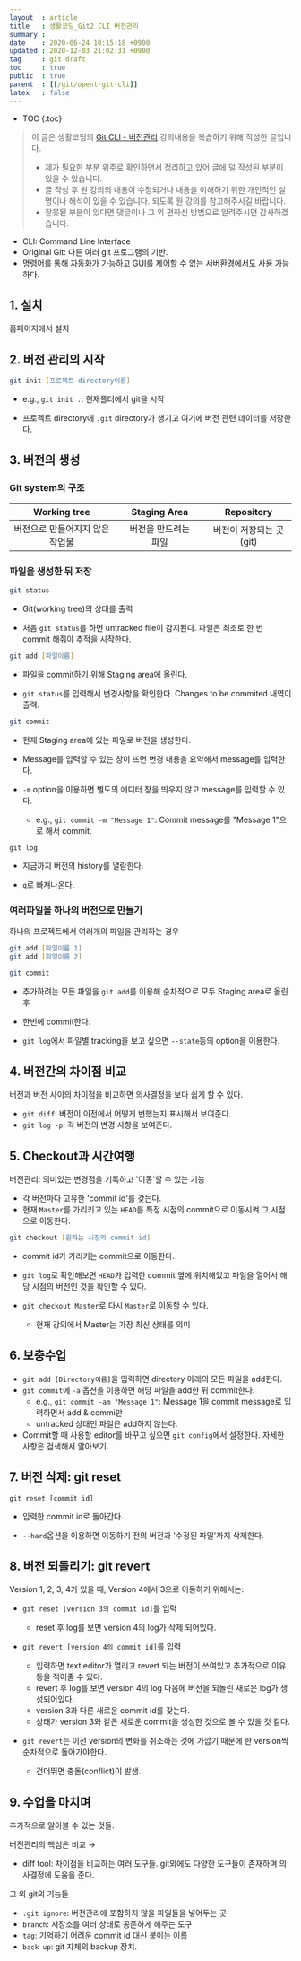```yaml
---
layout  : article
title   : 생활코딩_Git2 CLI 버전관리
summary : 
date    : 2020-06-24 10:15:18 +0900
updated : 2020-12-03 21:02:31 +0900
tag     : git draft
toc     : true
public  : true
parent  : [[/git/opent-git-cli]]
latex   : false
---
```

* TOC
{:toc}

> 이 글은 생활코딩의 [Git CLI - 버전관리](https://opentutorials.org/course/3839) 강의내용을 복습하기 위해 작성한 글입니다.
>
> * 제가 필요한 부분 위주로 확인하면서 정리하고 있어 글에 덜 작성된 부분이 있을 수 있습니다.
> * 글 작성 후 원 강의의 내용이 수정되거나 내용을 이해하기 위한 개인적인 설명이나 해석이 있을 수 있습니다. 되도록 원 강의를 참고해주시길 바랍니다.
> * 잘못된 부분이 있다면 댓글이나 그 외 편하신 방법으로 알려주시면 감사하겠습니다.

* CLI: Command Line Interface
* Original Git: 다른 여러 git 프로그램의 기반.
* 명령어를 통해 자동화가 가능하고 GUI를 제어할 수 없는 서버환경에서도 사용 가능하다.

## 1. 설치

홈페이지에서 설치

## 2. 버전 관리의 시작

```zsh
git init [프로젝트 directory이름]
```

* e.g., `git init .`: 현재폴더에서 git을 시작

* 프로젝트 directory에 `.git` directory가 생기고 여기에 버전 관련 데이터를 저장한다.

## 3. 버전의 생성

### Git system의 구조

|Working tree||Staging Area||Repository|
|:---:|:---:|:---:|:---:|:---:|
|버전으로 만들어지지 않은 작업물||버전을 만드려는 파일||버전이 저장되는 곳 (git)|

### 파일을 생성한 뒤 저장

```zsh
git status
```

* Git(working tree)의 상태를 출력

* 처음 `git status`를 하면 untracked file이 감지된다. 파일은 최초로 한 번 commit 해줘야 추적을 시작한다.

```zsh
git add [파일이름]
```

* 파일을 commit하기 위해 Staging area에 올린다.

* `git status`를 입력해서 변경사항을 확인한다. Changes to be commited 내역이 출력.

```zsh
git commit
```

* 현재 Staging area에 있는 파일로 버전을 생성한다.

* Message를 입력할 수 있는 창이 뜨면 변경 내용을 요약해서 message를 입력한다.
* `-m` option을 이용하면 별도의 에디터 창을 띄우지 않고 message를 입력할 수 있다.
    * e.g., `git commit -m "Message 1"`: Commit message를 "Message 1"으로 해서 commit.

```
git log
```

* 지금까지 버전의 history를 열람한다.

* `q`로 빠져나온다.

### 여러파일을 하나의 버전으로 만들기

하나의 프로젝트에서 여러개의 파일을 관리하는 경우

```zsh
git add [파일이름 1]
git add [파일이름 2]

git commit
```

* 추가하려는 모든 파일을 `git add`를 이용해 순차적으로 모두 Staging area로 올린 후

* 한번에 commit한다.

* `git log`에서 파일별 tracking을 보고 싶으면 `--state`등의 option을 이용한다.

## 4. 버전간의 차이점 비교

버전과 버전 사이의 차이점을 비교하면 의사결정을 보다 쉽게 할 수 있다.

* `git diff`: 버전이 이전에서 어떻게 변했는지 표시해서 보여준다.
* `git log -p`: 각 버전의 변경 사항을 보여준다.

## 5. Checkout과 시간여행

버전관리: 의미있는 변경점을 기록하고 '이동'할 수 있는 기능

* 각 버전마다 고유한 'commit id'를 갖는다.
* 현재 `Master`를 가리키고 있는 `HEAD`를 특정 시점의 commit으로 이동시켜 그 시점으로 이동한다.

```zsh
git checkout [원하는 시점의 commit id]
```

* commit id가 가리키는 commit으로 이동한다.

* `git log`로 확인해보면 `HEAD`가 입력한 commit 옆에 위치해있고 파일을 열어서 해당 시점의 버전인 것을 확인할 수 있다.
* `git checkout Master`로 다시 `Master`로 이동할 수 있다.
    * 현재 강의에서 Master는 가장 최신 상태를 의미

## 6. 보충수업

* `git add [Directory이름]`을 입력하면 directory 아래의 모든 파일을 add한다.
* `git commit`에 `-a` 옵션을 이용하면 해당 파일을 add한 뒤 commit한다.
    * e.g., `git commit -am "Message 1"`: Message 1을 commit message로 입력하면서 add & commi만
    * untracked 상태인 파일은 add하지 않는다.
* Commit할 때 사용할 editor를 바꾸고 싶으면 `git config`에서 설정한다. 자세한 사항은 검색해서 알아보기.

## 7. 버전 삭제: git reset

```
git reset [commit id]
```

* 입력한 commit id로 돌아간다.

* `--hard`옵션을 이용하면 이동하기 전의 버전과 '수정된 파일'까지 삭제한다.

## 8. 버전 되돌리기: git revert

Version 1, 2, 3, 4가 있을 때, Version 4에서 3으로 이동하기 위해서는:

* `git reset [version 3의 commit id]`를 입력
    * reset 후 log를 보면 version 4의 log가 삭제 되어있다.
* `git revert [version 4의 commit id]`를 입력
    * 입력하면 text editor가 열리고 revert 되는 버전이 쓰여있고 추가적으로 이유 등을 적어줄 수 있다.
    * revert 후 log를 보면 version 4의 log 다음에 버전을 되돌린 새로운 log가 생성되어있다.
    * version 3과 다른 새로운 commit id를 갖는다.
    * 상태가 version 3와 같은 새로운 commit을 생성한 것으로 볼 수 있을 것 같다.

* `git revert`는 이전 version의 변화를 취소하는 것에 가깝기 때문에 한 version씩 순차적으로 돌아가야한다.
    * 건더뛰면 충돌(conflict)이 발생.

## 9. 수업을 마치며

추가적으로 알아볼 수 있는 것들.

버전관리의 핵심은 비교 →

* diff tool: 차이점을 비교하는 여러 도구들. git외에도 다양한 도구들이 존재하며 의사결정에 도움을 준다.

그 외 git의 기능들

* `.git ignore`: 버전관리에 포함하지 않을 파일들을 넣어두는 곳
* `branch`: 저장소를 여러 상태로 공존하게 해주는 도구
* `tag`: 기억하기 어려운 commit id 대신 붙이는 이름
* `back up`: git 자체의 backup 장치.
